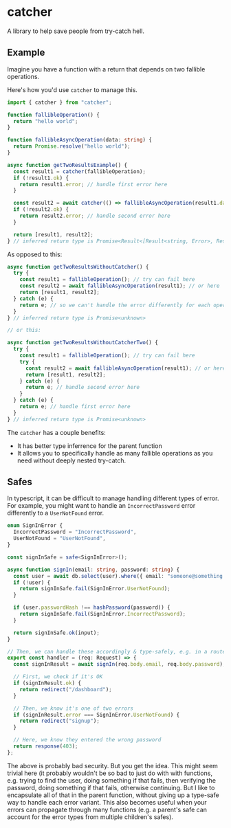 # catcher

A library to help save people from try-catch hell. 

## Example

Imagine you have a function with a return that depends on two fallible operations.

Here's how you'd use `catcher` to manage this.

```ts
import { catcher } from "catcher";

function fallibleOperation() {
  return "hello world";
}

function fallibleAsyncOperation(data: string) {
  return Promise.resolve("hello world");
}

async function getTwoResultsExample() {
  const result1 = catcher(fallibleOperation);
  if (!result1.ok) {
    return result1.error; // handle first error here
  }

  const result2 = await catcher(() => fallibleAsyncOperation(result1.data));
  if (!result2.ok) {
    return result2.error; // handle second error here
  }

  return [result1, result2];
} // inferred return type is Promise<Result<[Result<string, Error>, Result<string, Error>], Error>>
```

As opposed to this:
```ts
async function getTwoResultsWithoutCatcher() {
  try {
    const result1 = fallibleOperation(); // try can fail here
    const result2 = await fallibleAsyncOperation(result1); // or here
    return [result1, result2];
  } catch (e) {
    return e; // so we can't handle the error differently for each operation
  }
} // inferred return type is Promise<unknown>

// or this:

async function getTwoResultsWithoutCatcherTwo() {
  try {
    const result1 = fallibleOperation(); // try can fail here
    try {
      const result2 = await fallibleAsyncOperation(result1); // or here
      return [result1, result2];
    } catch (e) {
      return e; // handle second error here
    }
  } catch (e) {
    return e; // handle first error here
  }
} // inferred return type is Promise<unknown>
```

The `catcher` has a couple benefits:
* It has better type inferrence for the parent function
* It allows you to specifically handle as many fallible operations as you need without deeply nested try-catch.  

## Safes

In typescript, it can be difficult to manage handling different types of error. For example, you might want to handle an `IncorrectPassword` error differently to a `UserNotFound` error. 

```ts
enum SignInError {
  IncorrectPassword = "IncorrectPassword",
  UserNotFound = "UserNotFound",
}

const signInSafe = safe<SignInError>();

async function signIn(email: string, password: string) {
  const user = await db.select(user).where({ email: "someone@something.com" });
  if (!user) {
    return signInSafe.fail(SignInError.UserNotFound);
  }

  if (user.passwordHash !== hashPassword(password)) {
    return signInSafe.fail(SignInError.IncorrectPassword);
  }

  return signInSafe.ok(input);
}

// Then, we can handle these accordingly & type-safely, e.g. in a route handler
export const handler = (req: Request) => {
  const signInResult = await signIn(req.body.email, req.body.password);

  // First, we check if it's OK
  if (signInResult.ok) {
    return redirect("/dashboard");
  }

  // Then, we know it's one of two errors
  if (signInResult.error === SignInError.UserNotFound) {
    return redirect("signup");
  }

  // Here, we know they entered the wrong password
  return response(403);
};
```

The above is probably bad security. But you get the idea. This might seem trivial here (it probably wouldn't be so bad to just do with with functions, e.g. trying to find the user, doing something if that fails, then verifying the password, doing something if that fails, otherwise continuing. But I like to encapsulate all of that in the parent function, without giving up a type-safe way to handle each error variant. This also becomes useful when your errors can propagate through many functions (e.g. a parent's safe can account for the error types from multiple children's safes). 
